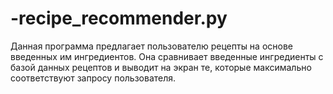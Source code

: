 # -recipe_recommender.py

 Данная программа предлагает пользователю рецепты на основе введенных им ингредиентов. Она сравнивает введенные ингредиенты с базой данных рецептов и выводит на экран те, которые максимально соответствуют запросу пользователя.
